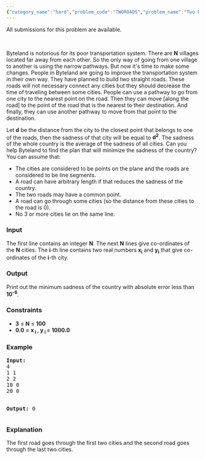```yaml
---
{"category_name":"hard","problem_code":"TWOROADS","problem_name":"Two Roads","languages_supported":{"0":"ADA","1":"ASM","2":"BASH","3":"BF","4":"C","5":"C99 strict","6":"CAML","7":"CLOJ","8":"CLPS","9":"CPP 4.3.2","10":"CPP 4.9.2","11":"CPP14","12":"CS2","13":"D","14":"ERL","15":"FORT","16":"FS","17":"GO","18":"HASK","19":"ICK","20":"ICON","21":"JAVA","22":"JS","23":"LISP clisp","24":"LISP sbcl","25":"LUA","26":"NEM","27":"NICE","28":"NODEJS","29":"PAS fpc","30":"PAS gpc","31":"PERL","32":"PERL6","33":"PHP","34":"PIKE","35":"PRLG","36":"PYTH","37":"PYTH 3.4","38":"RUBY","39":"SCALA","40":"SCM guile","41":"SCM qobi","42":"ST","43":"TCL","44":"TEXT","45":"WSPC"},"max_timelimit":1,"source_sizelimit":50000,"problem_author":"tuananh93","problem_tester":"xcwgf666","date_added":"1-08-2013","tags":{"0":"discretization","1":"geometry","2":"hard","3":"sept13","4":"tuananh93"},"editorial_url":"http://discuss.codechef.com/problems/TWOROADS","time":{"view_start_date":1379323800,"submit_start_date":1379323800,"visible_start_date":1379323800,"end_date":1735669800},"layout":"problem"}
---
```

<span class="solution-visible-txt">All submissions for this problem are available.</span><p> </p>
<p>Byteland is notorious for its poor transportation system. There are <b>N</b> villages located far away from each other. So the only way of going from one village to another is using the narrow pathways. But now it's time to make some changes. People in Byteland are going to improve the transportation system in their own way. They have planned to build two straight roads. These roads will not necessary connect any cities but they should decrease the time of traveling between some cities. People can use a pathway to go from one city to the nearest point on the road. Then they can move [along the road] to the point of the road that is the nearest to their destination. And finally, they can use another pathway to move from that point to the destination.</p>
<p>
Let <b>d</b> be the distance from the city to the closest point that belongs to one of the roads, then the sadness of that city will be equal to <b>d<sup>2</sup></b>. The sadness of the whole country is the average of the sadness of all cities. Can you help Byteland to find the plan that will minimize the sadness of the country? You can assume that:</p>
<ul>
<li>The cities are considered to be points on the plane and the roads are considered to be line segments.</li>
<li>A road can have arbitrary length if that reduces the sadness of the country.</li>
<li>The two roads may have a common point.</li>
<li>A road can go through some cities (so the distance from these cities to the road is 0).</li>
<li>No 3 or more cities lie on the same line.</li>
</ul>

<h3>Input</h3>
<p>The first line contains an integer <b>N</b>. The next <b>N</b> lines give co-ordinates of the <b>N</b> cities. The <b>i</b>-th line contains two real numbers <b>x<sub>i</sub></b> and <b>y<sub>i</sub></b> that give co-ordinates of the <b>i</b>-th city.</p>
<h3>Output</h3>
<p>
Print out the minimum sadness of the country with absolute error less than <b>10<sup>-6</sup></b>.
</p>
<h3>Constraints</h3>
<ul>
<li><b>3</b> ≤ <b>N</b> ≤ <b>100</b></li>
<li><b>0.0</b> ≤ <b>x<sub> i </sub> </b>, <b>y<sub> i </sub> </b> ≤ <b>1000.0</b></li>
</ul>
<h3>Example</h3>
<pre><b>Input:</b>
4
1 1
2 2
10 0
20 0

<b>Output:</b>
0
</pre><h3>Explanation</h3>
<p>The first road goes through the first two cities and the second road goes through the last two cities.</p>
